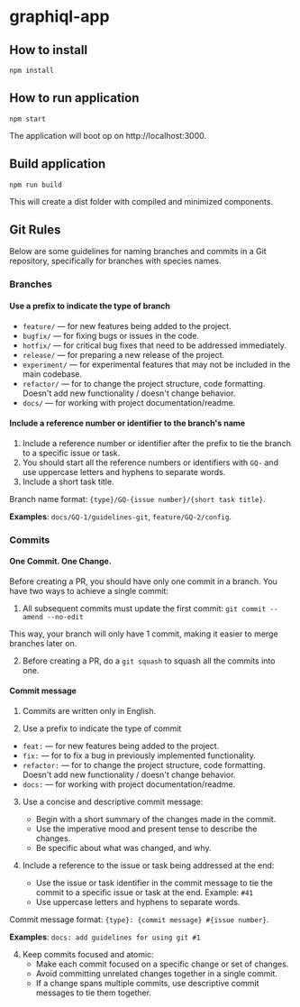 # graphiql-app

## How to install

``` shell
npm install
```

## How to run application

``` shell
npm start
```

The application will boot op on http://localhost:3000.

## Build application

``` shell
npm run build
```

This will create a dist folder with compiled and minimized components.

## Git Rules

Below are some guidelines for naming branches and commits in a Git repository, specifically for branches with species names.

### Branches

#### Use a prefix to indicate the type of branch

- `feature/` — for new features being added to the project.
- `bugfix/` — for fixing bugs or issues in the code.
- `hotfix/` — for critical bug fixes that need to be addressed immediately.
- `release/` — for preparing a new release of the project.
- `experiment/` — for experimental features that may not be included in the main codebase.
- `refactor/` — for to change the project structure, code formatting. Doesn't add new functionality / doesn't change behavior.
- `docs/` — for working with project documentation/readme.

#### Include a reference number or identifier to the branch's name

1. Include a reference number or identifier after the prefix to tie the branch to a specific issue or task.
2. You should start all the reference numbers or identifiers with `GQ-` and use uppercase letters and hyphens to separate words.
3. Include a short task title.

Branch name format: `{type}/GQ-{issue number}/{short task title}`.

**Examples**: `docs/GQ-1/guidelines-git`, `feature/GQ-2/config`.

### Commits

#### One Commit. One Change.

Before creating a PR, you should have only one commit in a branch. You have two ways to achieve a single commit:

1. All subsequent commits must update the first commit:
```git commit --amend --no-edit```

This way, your branch will only have 1 commit, making it easier to merge branches later on.

2. Before creating a PR, do a `git squash` to squash all the commits into one.

#### Commit message

1. Commits are written only in English.

2. Use a prefix to indicate the type of commit

- `feat:` — for new features being added to the project.
- `fix:` — for to fix a bug in previously implemented functionality.
- `refactor:` — for to change the project structure, code formatting. Doesn't add new functionality / doesn't change behavior.
- `docs:` — for working with project documentation/readme.

3. Use a concise and descriptive commit message:
    - Begin with a short summary of the changes made in the commit.
    - Use the imperative mood and present tense to describe the changes.
    - Be specific about what was changed, and why.

4. Include a reference to the issue or task being addressed at the end:
    - Use the issue or task identifier in the commit message to tie the commit to a specific issue or task at the end. Example: `#41`
    - Use uppercase letters and hyphens to separate words.

Commit message format: `{type}: {commit message} #{issue number}`.

**Examples**: `docs: add guidelines for using git #1`

4. Keep commits focused and atomic:
    - Make each commit focused on a specific change or set of changes.
    - Avoid committing unrelated changes together in a single commit.
    - If a change spans multiple commits, use descriptive commit messages to tie them together.